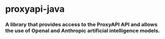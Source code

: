 # proxyapi-java
### A library that provides access to the ProxyAPI API and allows the use of Openal and Anthropic artificial intelligence models.
